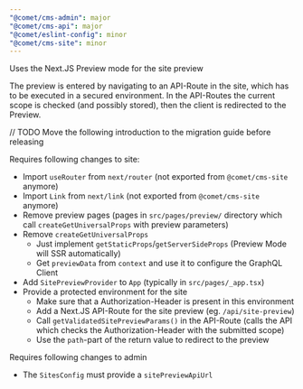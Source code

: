 ```yaml
---
"@comet/cms-admin": major
"@comet/cms-api": major
"@comet/eslint-config": minor
"@comet/cms-site": minor
---
```


Uses the Next.JS Preview mode for the site preview

The preview is entered by navigating to an API-Route in the site, which has to be executed in a secured environment.
In the API-Routes the current scope is checked (and possibly stored), then the client is redirected to the Preview.

// TODO Move the following introduction to the migration guide before releasing

Requires following changes to site:

-   Import `useRouter` from `next/router` (not exported from `@comet/cms-site` anymore)
-   Import `Link` from `next/link` (not exported from `@comet/cms-site` anymore)
-   Remove preview pages (pages in `src/pages/preview/` directory which call `createGetUniversalProps` with preview parameters)
-   Remove `createGetUniversalProps`
    -   Just implement `getStaticProps`/`getServerSideProps` (Preview Mode will SSR automatically)
    -   Get `previewData` from `context` and use it to configure the GraphQL Client
-   Add `SitePreviewProvider` to `App` (typically in `src/pages/_app.tsx`)
-   Provide a protected environment for the site
    -   Make sure that a Authorization-Header is present in this environment
    -   Add a Next.JS API-Route for the site preview (eg. `/api/site-preview`)
    -   Call `getValidatedSitePreviewParams()` in the API-Route (calls the API which checks the Authorization-Header with the submitted scope)
    -   Use the `path`-part of the return value to redirect to the preview

Requires following changes to admin

-   The `SitesConfig` must provide a `sitePreviewApiUrl`
